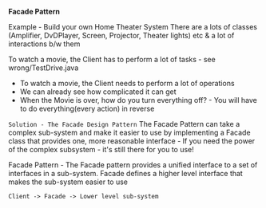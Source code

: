 **Facade Pattern**

Example - Build your own Home Theater System
There are a lots of classes (Amplifier, DvDPlayer, Screen, Projector, Theater lights)
etc & a lot of interactions b/w them

To watch a movie, the Client has to perform a lot of tasks - see wrong/TestDrive.java 
- To watch a movie, the Client needs to perform a lot of operations
- We can already see how complicated it can get
- When the Movie is over, how do you turn everything off? - You will have to do
 everything(every action) in reverse
 
`Solution - The Facade Design Pattern`
The Facade Pattern can take a complex sub-system and make it easier to use by implementing 
a Facade class that provides one, more reasonable interface - If you need the power of the 
complex subsystem - it's still there for you to use!

Facade Pattern - The Facade pattern provides a unified interface to a set of interfaces in 
a sub-system. Facade defines a higher level interface that makes the sub-system easier to use

`Client -> Facade -> Lower level sub-system` 

